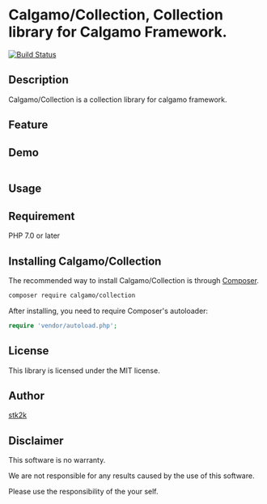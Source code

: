 Calgamo/Collection, Collection library for Calgamo Framework.
=======================

[![Build Status](https://travis-ci.org/calgamo/collection.svg?branch=master)](https://travis-ci.org/calgamo/collection)

## Description

Calgamo/Collection is a collection library for calgamo framework.


## Feature

## Demo

```php

```

## Usage

## Requirement

PHP 7.0 or later

## Installing Calgamo/Collection

The recommended way to install Calgamo/Collection is through
[Composer](http://getcomposer.org).

```bash
composer require calgamo/collection
```

After installing, you need to require Composer's autoloader:

```php
require 'vendor/autoload.php';
```

## License
This library is licensed under the MIT license.

## Author

[stk2k](https://github.com/stk2k)

## Disclaimer

This software is no warranty.

We are not responsible for any results caused by the use of this software.

Please use the responsibility of the your self.


